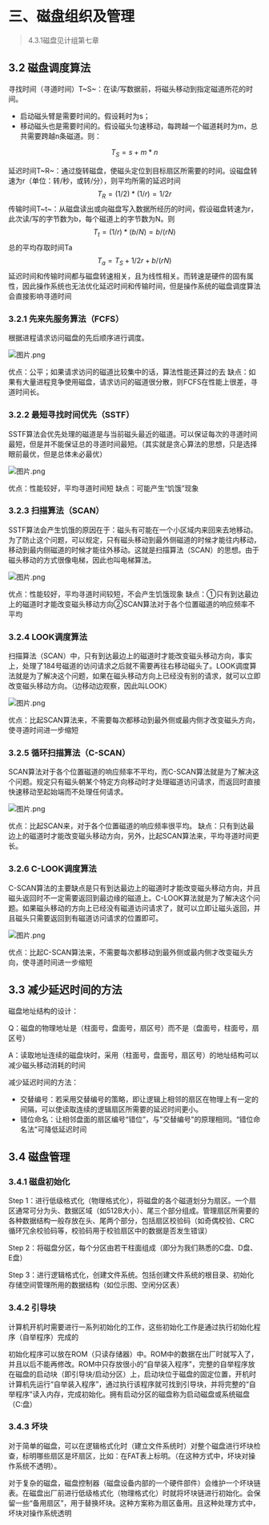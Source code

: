 # 三、磁盘组织及管理

> 4.3.1磁盘见计组第七章

## 3.2 磁盘调度算法

寻找时间（寻道时间）T~S~：在读/写数据前，将磁头移动到指定磁道所花的时间。

- 启动磁头臂是需要时间的。假设耗时为s；
- 移动磁头也是需要时间的。假设磁头匀速移动，每跨越一个磁道耗时为m，总共需要跨越n条磁道。则：

$$
T_S = s + m*n
$$

延迟时间T~R~：通过旋转磁盘，使磁头定位到目标扇区所需要的时间。设磁盘转速为r（单位：转/秒，或转/分），则平均所需的延迟时间
$$
T_R = (1/2)*(1/r) = 1/2r
$$
传输时间T~t~：从磁盘读出或向磁盘写入数据所经历的时间，假设磁盘转速为r，此次读/写的字节数为b，每个磁道上的字节数为N。则
$$
T_t = (1/r) * (b/N) = b/(rN)
$$
总的平均存取时间Ta
$$
T_a = T_S + 1/2r + b/(rN)
$$
延迟时间和传输时间都与磁盘转速相关，且为线性相关。而转速是硬件的固有属性，因此操作系统也无法优化延迟时间和传输时间，但是操作系统的磁盘调度算法会直接影响寻道时间

### 3.2.1 先来先服务算法（FCFS）

根据进程请求访问磁盘的先后顺序进行调度。

![图片.png](https://upload-images.jianshu.io/upload_images/26868451-781ea18500bb6a52.png?imageMogr2/auto-orient/strip%7CimageView2/2/w/1240)

优点：公平；如果请求访问的磁道比较集中的话，算法性能还算过的去
缺点：如果有大量进程竞争使用磁盘，请求访问的磁道很分散，则FCFS在性能上很差，寻道时间长。

### 3.2.2 最短寻找时间优先（SSTF）

SSTF算法会优先处理的磁道是与当前磁头最近的磁道。可以保证每次的寻道时间最短，但是并不能保证总的寻道时间最短。（其实就是贪心算法的思想，只是选择眼前最优，但是总体未必最优）

![图片.png](https://upload-images.jianshu.io/upload_images/26868451-23a42a3f7810a867.png?imageMogr2/auto-orient/strip%7CimageView2/2/w/1240)

优点：性能较好，平均寻道时间短
缺点：可能产生“饥饿”现象

### 3.2.3 扫描算法（SCAN）

SSTF算法会产生饥饿的原因在于：磁头有可能在一个小区域内来回来去地移动。为了防止这个问题，可以规定，只有磁头移动到最外侧磁道的时候才能往内移动，移动到最内侧磁道的时候才能往外移动。这就是扫描算法（SCAN）的思想。由于磁头移动的方式很像电梯，因此也叫电梯算法。

![图片.png](https://upload-images.jianshu.io/upload_images/26868451-72b9d166fe7b338e.png?imageMogr2/auto-orient/strip%7CimageView2/2/w/1240)

优点：性能较好，平均寻道时间较短，不会产生饥饿现象
缺点：①只有到达最边上的磁道时才能改变磁头移动方向②SCAN算法对于各个位置磁道的响应频率不平均

### 3.2.4 LOOK调度算法

扫描算法（SCAN）中，只有到达最边上的磁道时才能改变磁头移动方向，事实上，处理了184号磁道的访问请求之后就不需要再往右移动磁头了。LOOK调度算法就是为了解决这个问题，如果在磁头移动方向上已经没有别的请求，就可以立即改变磁头移动方向。（边移动边观察，因此叫LOOK）

![图片.png](https://upload-images.jianshu.io/upload_images/26868451-43d3d2975b5c875b.png?imageMogr2/auto-orient/strip%7CimageView2/2/w/1240)

优点：比起SCAN算法来，不需要每次都移动到最外侧或最内侧才改变磁头方向，使寻道时间进一步缩短

### 3.2.5 循环扫描算法（C-SCAN）

SCAN算法对于各个位置磁道的响应频率不平均，而C-SCAN算法就是为了解决这个问题。规定只有磁头朝某个特定方向移动时才处理磁道访问请求，而返回时直接快速移动至起始端而不处理任何请求。

![图片.png](https://upload-images.jianshu.io/upload_images/26868451-a48cf7a4bddfeec0.png?imageMogr2/auto-orient/strip%7CimageView2/2/w/1240)

优点：比起SCAN来，对于各个位置磁道的响应频率很平均。
缺点：只有到达最边上的磁道时才能改变磁头移动方向，另外，比起SCAN算法来，平均寻道时间更长。

### 3.2.6 C-LOOK调度算法

C-SCAN算法的主要缺点是只有到达最边上的磁道时才能改变磁头移动方向，并且磁头返回时不一定需要返回到最边缘的磁道上。C-LOOK算法就是为了解决这个问题。如果磁头移动的方向上已经没有磁道访问请求了，就可以立即让磁头返回，并且磁头只需要返回到有磁道访问请求的位置即可。

![图片.png](https://upload-images.jianshu.io/upload_images/26868451-7e3a7145e27aafbc.png?imageMogr2/auto-orient/strip%7CimageView2/2/w/1240)

优点：比起C-SCAN算法来，不需要每次都移动到最外侧或最内侧才改变磁头方向，使寻道时间进一步缩短

## 3.3 减少延迟时间的方法

磁盘地址结构的设计：

Q：磁盘的物理地址是（柱面号，盘面号，扇区号）而不是（盘面号，柱面号，扇区号）

A：读取地址连续的磁盘块时，采用（柱面号，盘面号，扇区号）的地址结构可以减少磁头移动消耗的时间

减少延迟时间的方法：

- 交替编号：若采用交替编号的策略，即让逻辑上相邻的扇区在物理上有一定的间隔，可以使读取连续的逻辑扇区所需要的延迟时间更小。
- 错位命名：让相邻盘面的扇区编号“错位”，与"交替编号"的原理相同。“错位命名法"可降低延迟时间

## 3.4 磁盘管理

### 3.4.1 磁盘初始化

Step 1：进行低级格式化（物理格式化），将磁盘的各个磁道划分为扇区。一个扇区通常可分为头、数据区域（如512B大小）、尾三个部分组成。管理扇区所需要的各种数据结构一般存放在头、尾两个部分，包括扇区校验码（如奇偶校验、CRC循环冗余校验码等，校验码用于校验扇区中的数据是否发生错误）

Step 2：将磁盘分区，每个分区由若干柱面组成（即分为我们熟悉的C盘、D盘、E盘）

Step 3：进行逻辑格式化，创建文件系统。包括创建文件系统的根目录、初始化存储空间管理所用的数据结构（如位示图、空闲分区表）

### 3.4.2 引导块

计算机开机时需要进行一系列初始化的工作，这些初始化工作是通过执行初始化程序（自举程序）完成的

初始化程序可以放在ROM（只读存储器）中。ROM中的数据在出厂时就写入了，并且以后不能再修改。ROM中只存放很小的“自举装入程序”，完整的自举程序放在磁盘的启动块（即引导块/启动分区）上，启动块位于磁盘的固定位置，开机时计算机先运行“自举装入程序”，通过执行该程序就可找到引导块，并将完整的“自举程序”读入内存，完成初始化。拥有启动分区的磁盘称为启动磁盘或系统磁盘（C:盘）

### 3.4.3 坏块

对于简单的磁盘，可以在逻辑格式化时（建立文件系统时）对整个磁盘进行坏块检查，标明哪些扇区是坏扇区，比如：在FAT表上标明。（在这种方式中，坏块对操作系统不透明）。

对于复杂的磁盘，磁盘控制器（磁盘设备内部的一个硬件部件）会维护一个坏块链表。在磁盘出厂前进行低级格式化（物理格式化）时就将坏块链进行初始化。会保留一些“备用扇区”，用于替换坏块。这种方案称为扇区备用。且这种处理方式中，坏块对操作系统透明